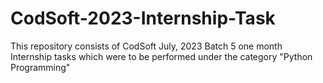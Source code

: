 # CodSoft-2023-Internship-Task

This repository consists of CodSoft July, 2023 Batch 5 one month Internship tasks which were to be performed under the category "Python Programming"
